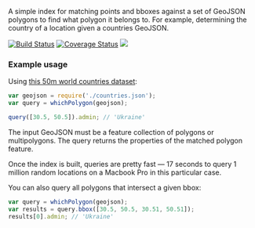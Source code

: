 A simple index for matching points and bboxes against a set of GeoJSON polygons to find what polygon it belongs to.
For example, determining the country of a location given a countries GeoJSON.

[![Build Status](https://travis-ci.org/mapbox/which-polygon.svg?branch=master)](https://travis-ci.org/mapbox/which-polygon)
[![Coverage Status](https://coveralls.io/repos/mapbox/which-polygon/badge.svg?branch=master&service=github)](https://coveralls.io/github/mapbox/which-polygon?branch=master)
[![](https://img.shields.io/badge/simply-awesome-brightgreen.svg)](https://github.com/mourner/projects)

### Example usage

Using [this 50m world countries dataset](https://s3.amazonaws.com/geojson-please/naturalearth-3.3.0/ne_50m_admin_0_countries.geojson):

```js
var geojson = require('./countries.json');
var query = whichPolygon(geojson);

query([30.5, 50.5]).admin; // 'Ukraine'
```

The input GeoJSON must be a feature collection of polygons or multipolygons.
The query returns the properties of the matched polygon feature.

Once the index is built, queries are pretty fast —
17 seconds to query 1 million random locations on a Macbook Pro in this particular case.

You can also query all polygons that intersect a given bbox:

```js
var query = whichPolygon(geojson);
var results = query.bbox([30.5, 50.5, 30.51, 50.51]);
results[0].admin; // 'Ukraine'
```
